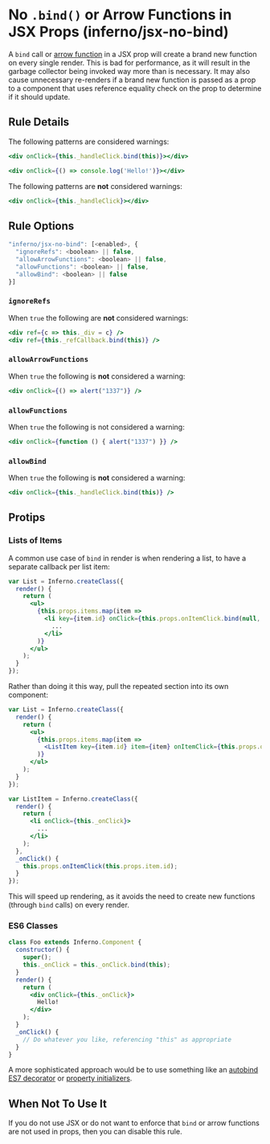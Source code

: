 # No `.bind()` or Arrow Functions in JSX Props (inferno/jsx-no-bind)

A `bind` call or [arrow function](https://developer.mozilla.org/en-US/docs/Web/JavaScript/Reference/Functions/Arrow_functions) in a JSX prop will create a brand new function on every single render. This is bad for performance, as it will result in the garbage collector being invoked way more than is necessary. It may also cause unnecessary re-renders if a brand new function is passed as a prop to a component that uses reference equality check on the prop to determine if it should update.

## Rule Details

The following patterns are considered warnings:

```jsx
<div onClick={this._handleClick.bind(this)}></div>
```
```jsx
<div onClick={() => console.log('Hello!')}></div>
```

The following patterns are **not** considered warnings:
```jsx
<div onClick={this._handleClick}></div>
```

## Rule Options

```js
"inferno/jsx-no-bind": [<enabled>, {
  "ignoreRefs": <boolean> || false,
  "allowArrowFunctions": <boolean> || false,
  "allowFunctions": <boolean> || false,
  "allowBind": <boolean> || false
}]
```

### `ignoreRefs`

When `true` the following are **not** considered warnings:

```jsx
<div ref={c => this._div = c} />
<div ref={this._refCallback.bind(this)} />
```

### `allowArrowFunctions`

When `true` the following is **not** considered a warning:

```jsx
<div onClick={() => alert("1337")} />
```

### `allowFunctions`

When `true` the following is not considered a warning:

```jsx
<div onClick={function () { alert("1337") }} />
```

### `allowBind`

When `true` the following is **not** considered a warning:

```jsx
<div onClick={this._handleClick.bind(this)} />
```

## Protips

### Lists of Items

A common use case of `bind` in render is when rendering a list, to have a separate callback per list item:

```jsx
var List = Inferno.createClass({
  render() {
    return (
      <ul>
        {this.props.items.map(item =>
          <li key={item.id} onClick={this.props.onItemClick.bind(null, item.id)}>
            ...
          </li>
        )}
      </ul>
    );
  }
});
```

Rather than doing it this way, pull the repeated section into its own component:

```jsx
var List = Inferno.createClass({
  render() {
    return (
      <ul>
        {this.props.items.map(item =>
          <ListItem key={item.id} item={item} onItemClick={this.props.onItemClick} />
        )}
      </ul>
    );
  }
});

var ListItem = Inferno.createClass({
  render() {
    return (
      <li onClick={this._onClick}>
        ...
      </li>
    );
  },
  _onClick() {
    this.props.onItemClick(this.props.item.id);
  }
});
```

This will speed up rendering, as it avoids the need to create new functions (through `bind` calls) on every render.

### ES6 Classes

```jsx
class Foo extends Inferno.Component {
  constructor() {
    super();
    this._onClick = this._onClick.bind(this);
  }
  render() {
    return (
      <div onClick={this._onClick}>
        Hello!
      </div>
    );
  }
  _onClick() {
    // Do whatever you like, referencing "this" as appropriate
  }
}
```

A more sophisticated approach would be to use something like an [autobind ES7 decorator](https://www.npmjs.com/package/core-decorators#autobind) or [property initializers](https://facebook.github.io/inferno/blog/2015/01/27/inferno-v0.13.0-beta-1.html#autobinding).

## When Not To Use It

If you do not use JSX or do not want to enforce that `bind` or arrow functions are not used in props, then you can disable this rule.
